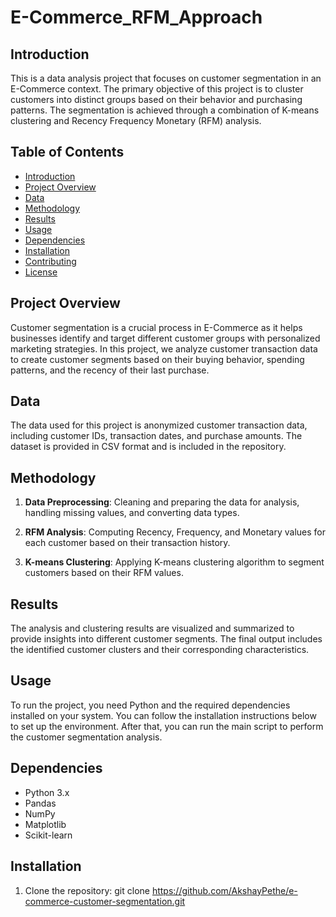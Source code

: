 # E-Commerce_RFM_Approach
## Introduction

This is a data analysis project that focuses on customer segmentation in an E-Commerce context. The primary objective of this project is to cluster customers into distinct groups based on their behavior and purchasing patterns. The segmentation is achieved through a combination of K-means clustering and Recency Frequency Monetary (RFM) analysis.

## Table of Contents

- [Introduction](#introduction)
- [Project Overview](#project-overview)
- [Data](#data)
- [Methodology](#methodology)
- [Results](#results)
- [Usage](#usage)
- [Dependencies](#dependencies)
- [Installation](#installation)
- [Contributing](#contributing)
- [License](#license)

## Project Overview

Customer segmentation is a crucial process in E-Commerce as it helps businesses identify and target different customer groups with personalized marketing strategies. In this project, we analyze customer transaction data to create customer segments based on their buying behavior, spending patterns, and the recency of their last purchase.

## Data

The data used for this project is anonymized customer transaction data, including customer IDs, transaction dates, and purchase amounts. The dataset is provided in CSV format and is included in the repository.

## Methodology

1. **Data Preprocessing**: Cleaning and preparing the data for analysis, handling missing values, and converting data types.

2. **RFM Analysis**: Computing Recency, Frequency, and Monetary values for each customer based on their transaction history.

3. **K-means Clustering**: Applying K-means clustering algorithm to segment customers based on their RFM values.

## Results

The analysis and clustering results are visualized and summarized to provide insights into different customer segments. The final output includes the identified customer clusters and their corresponding characteristics.

## Usage

To run the project, you need Python and the required dependencies installed on your system. You can follow the installation instructions below to set up the environment. After that, you can run the main script to perform the customer segmentation analysis.

## Dependencies

- Python 3.x
- Pandas
- NumPy
- Matplotlib
- Scikit-learn


## Installation

1. Clone the repository: git clone https://github.com/AkshayPethe/e-commerce-customer-segmentation.git
